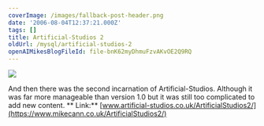 ```yaml
---
coverImage: /images/fallback-post-header.png
date: '2006-08-04T12:37:21.000Z'
tags: []
title: Artificial-Studios 2
oldUrl: /mysql/artificial-studios-2
openAIMikesBlogFileId: file-bnK62myDhmuFzvAKvOE2Q9RQ
---
```


![](/wp-content/uploads/Image/artstu2.gif)

And then there was the second incarnation of Artificial-Studios. Although it was far more manageable than version 1.0 but it was still too complicated to add new content.
**
Link:** [www.artificial-studios.co.uk/ArtificialStudios2/](https://www.mikecann.co.uk/ArtificialStudios2/)

